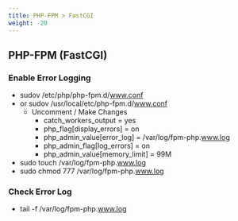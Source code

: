 ```yaml
---
title: PHP-FPM > FastCGI
weight: -20
---
```


## PHP-FPM (FastCGI)

### Enable Error Logging
- sudov /etc/php/php-fpm.d/www.conf
- or sudov /usr/local/etc/php-fpm.d/www.conf
    - Uncomment / Make Changes
        - catch_workers_output = yes
        - php_flag[display_errors] = on
        - php_admin_value[error_log] = /var/log/fpm-php.www.log
        - php_admin_flag[log_errors] = on
        - php_admin_value[memory_limit] = 99M
- sudo touch /var/log/fpm-php.www.log
- sudo chmod 777 /var/log/fpm-php.www.log

### Check Error Log
- tail -f /var/log/fpm-php.www.log
